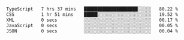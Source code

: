 <!--START_SECTION:waka-->

```txt
TypeScript   7 hrs 37 mins   ████████████████████░░░░░   80.22 %
CSS          1 hr 51 mins    █████░░░░░░░░░░░░░░░░░░░░   19.52 %
XML          0 secs          ░░░░░░░░░░░░░░░░░░░░░░░░░   00.17 %
JavaScript   0 secs          ░░░░░░░░░░░░░░░░░░░░░░░░░   00.05 %
JSON         0 secs          ░░░░░░░░░░░░░░░░░░░░░░░░░   00.04 %
```

<!--END_SECTION:waka-->
